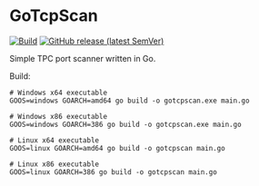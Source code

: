 # GoTcpScan

[![Build](https://github.com/luminougat/gotcpscan/actions/workflows/master.yml/badge.svg)](https://github.com/luminougat/gotcpscan/actions/workflows/master.yml)
[![GitHub release (latest SemVer)](https://img.shields.io/github/v/release/luminougat/gotcpscan)](https://github.com/luminougat/gotcpscan/releases/latest)

Simple TPC port scanner written in Go.

Build:

```
# Windows x64 executable
GOOS=windows GOARCH=amd64 go build -o gotcpscan.exe main.go

# Windows x86 executable
GOOS=windows GOARCH=386 go build -o gotcpscan.exe main.go

# Linux x64 executable
GOOS=linux GOARCH=amd64 go build -o gotcpscan main.go

# Linux x86 executable
GOOS=linux GOARCH=386 go build -o gotcpscan main.go
```
